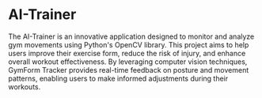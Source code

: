 # AI-Trainer

The AI-Trainer is an innovative application designed to monitor and analyze gym movements using Python's OpenCV library. This project aims to help users improve their 
exercise form, reduce the risk of injury, and enhance overall workout effectiveness. By leveraging computer vision techniques, GymForm Tracker provides real-time feedback 
on posture and movement patterns, enabling users to make informed adjustments during their workouts.
